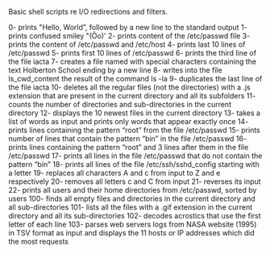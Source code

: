 Basic shell scripts re I/O redirections and filters.

0- prints "Hello, World”, followed by a new line to the standard output
1- prints confused smiley "(Ôo)'
2- prints content of the /etc/passwd file
3- prints the content of /etc/passwd and /etc/host
4- prints last 10 lines of /etc/passwd
5- prints first 10 lines of /etc/passwd
6- prints the third line of the file iacta
7- creates a file named with special characters containing the text Holberton School ending by a new line
8- writes into the file ls_cwd_content the result of the command ls -la
9- duplicates the last line of the file iacta
10- deletes all the regular files (not the directories) with a .js extension that are present in the current directory and all its subfolders
11- counts the number of directories and sub-directories in the current directory
12- displays the 10 newest files in the current directory
13- takes a list of words as input and prints only words that appear exactly once
14- prints lines containing the pattern “root” from the file /etc/passwd
15- prints number of lines that contain the pattern “bin” in the file /etc/passwd
16- prints lines containing the pattern “root” and 3 lines after them in the file /etc/passwd
17- prints all lines in the file /etc/passwd that do not contain the pattern “bin”
18- prints all lines of the file /etc/ssh/sshd_config starting with a letter
19- replaces all characters A and c from input to Z and e respectively
20- removes all letters c and C from input
21- reverses its input
22- prints all users and their home directories from /etc/passwd, sorted by users
100- finds all empty files and directories in the current directory and all sub-directories
101- lists all the files with a .gif extension in the current directory and all its sub-directories
102- decodes acrostics that use the first letter of each line
103- parses web servers logs from NASA website (1995) in TSV format as input and displays the 11 hosts or IP addresses which did the most requests
